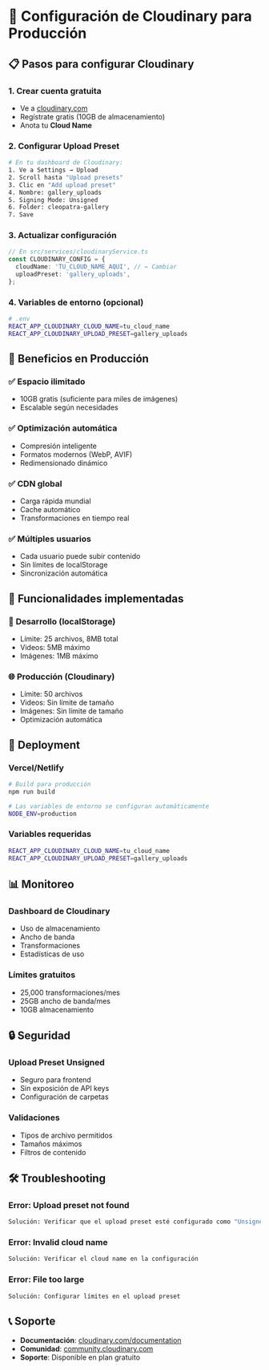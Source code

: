 # 🚀 Configuración de Cloudinary para Producción

## 📋 Pasos para configurar Cloudinary

### 1. **Crear cuenta gratuita**
- Ve a [cloudinary.com](https://cloudinary.com)
- Regístrate gratis (10GB de almacenamiento)
- Anota tu **Cloud Name**

### 2. **Configurar Upload Preset**
```bash
# En tu dashboard de Cloudinary:
1. Ve a Settings → Upload
2. Scroll hasta "Upload presets"
3. Clic en "Add upload preset"
4. Nombre: gallery_uploads
5. Signing Mode: Unsigned
6. Folder: cleopatra-gallery
7. Save
```

### 3. **Actualizar configuración**
```typescript
// En src/services/cloudinaryService.ts
const CLOUDINARY_CONFIG = {
  cloudName: 'TU_CLOUD_NAME_AQUI', // ← Cambiar
  uploadPreset: 'gallery_uploads',
};
```

### 4. **Variables de entorno (opcional)**
```bash
# .env
REACT_APP_CLOUDINARY_CLOUD_NAME=tu_cloud_name
REACT_APP_CLOUDINARY_UPLOAD_PRESET=gallery_uploads
```

## 🎯 Beneficios en Producción

### ✅ **Espacio ilimitado**
- 10GB gratis (suficiente para miles de imágenes)
- Escalable según necesidades

### ✅ **Optimización automática**
- Compresión inteligente
- Formatos modernos (WebP, AVIF)
- Redimensionado dinámico

### ✅ **CDN global**
- Carga rápida mundial
- Cache automático
- Transformaciones en tiempo real

### ✅ **Múltiples usuarios**
- Cada usuario puede subir contenido
- Sin límites de localStorage
- Sincronización automática

## 🔧 Funcionalidades implementadas

### 📱 **Desarrollo (localStorage)**
- Límite: 25 archivos, 8MB total
- Videos: 5MB máximo
- Imágenes: 1MB máximo

### 🌐 **Producción (Cloudinary)**
- Límite: 50 archivos
- Videos: Sin límite de tamaño
- Imágenes: Sin límite de tamaño
- Optimización automática

## 🚀 Deployment

### **Vercel/Netlify**
```bash
# Build para producción
npm run build

# Las variables de entorno se configuran automáticamente
NODE_ENV=production
```

### **Variables requeridas**
```bash
REACT_APP_CLOUDINARY_CLOUD_NAME=tu_cloud_name
REACT_APP_CLOUDINARY_UPLOAD_PRESET=gallery_uploads
```

## 📊 Monitoreo

### **Dashboard de Cloudinary**
- Uso de almacenamiento
- Ancho de banda
- Transformaciones
- Estadísticas de uso

### **Límites gratuitos**
- 25,000 transformaciones/mes
- 25GB ancho de banda/mes
- 10GB almacenamiento

## 🔒 Seguridad

### **Upload Preset Unsigned**
- Seguro para frontend
- Sin exposición de API keys
- Configuración de carpetas

### **Validaciones**
- Tipos de archivo permitidos
- Tamaños máximos
- Filtros de contenido

## 🛠️ Troubleshooting

### **Error: Upload preset not found**
```bash
Solución: Verificar que el upload preset esté configurado como "Unsigned"
```

### **Error: Invalid cloud name**
```bash
Solución: Verificar el cloud name en la configuración
```

### **Error: File too large**
```bash
Solución: Configurar límites en el upload preset
```

## 📞 Soporte

- **Documentación**: [cloudinary.com/documentation](https://cloudinary.com/documentation)
- **Comunidad**: [community.cloudinary.com](https://community.cloudinary.com)
- **Soporte**: Disponible en plan gratuito